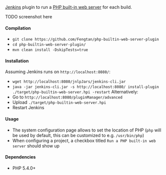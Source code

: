 [Jenkins](https://jenkins-ci.org/) plugin to run a [PHP built-in web server](http://php.net/manual/en/features.commandline.webserver.php) for each build.

TODO screenshot here

#### Compilation
 * `git clone https://github.com/Fengtan/php-builtin-web-server-plugin`
 * `cd php-builtin-web-server-plugin/`
 * `mvn clean install -DskipTests=true`

#### Installation
 Assuming Jenkins runs on `http://localhost:8080/`:
 * `wget http://localhost:8080/jnlpJars/jenkins-cli.jar`
 * `java -jar jenkins-cli.jar -s http://localhost:8080/ install-plugin ./target/php-builtin-web-server.hpi -restart`
Alternatively:
 * Go to `http://localhost:8080/pluginManager/advanced`
 * Upload `./target/php-builtin-web-server.hpi`
 * Restart Jenkins

#### Usage
 * The system configuration page allows to set the location of PHP (`php` will be used by default, this can be customized to e.g. `/usr/bin/php`)
 * When configuring a project, a checkbox titled `Run a PHP built-in web server` should show up

#### Dependencies
 * PHP 5.4.0+
